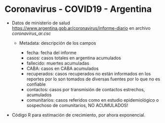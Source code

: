 # Coronavirus - COVID19 - Argentina

- Datos de ministerio de salud <https://www.argentina.gob.ar/coronavirus/informe-diario> en archivo *coronavirus_ar.csc* 

	- Metadata: descripción de los campos

		- fecha: fecha del informe
		- casos: casos totales en argentina acumulados
		- fallecido: muertes acumuladas
		- CABA: casos en CABA acumulados
		- recuperados: casos recuperados no están informados en los reportes por lo son tomados de diversas fuentes por lo que no es confiable
		- contactos: casos por transmisión de contactos estrechos, acumulados
		- comunitarios: casos referidos como en estudio epidemiológico o sospechoso de comunitarios, NO ACUMULADOS! 


- Código R para estimación de crecimiento, por ahora exponencial.

